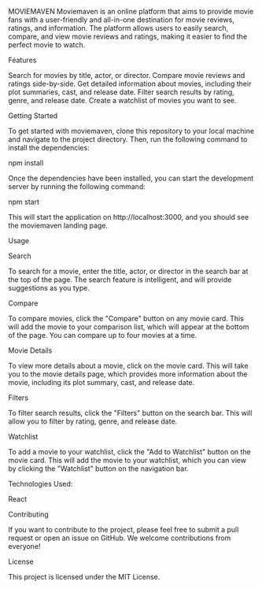 
MOVIEMAVEN
Moviemaven is an online platform that aims to provide movie fans with a user-friendly and all-in-one destination for movie reviews, ratings, and information. The platform allows users to easily search, compare, and view movie reviews and ratings, making it easier to find the perfect movie to watch.

Features

Search for movies by title, actor, or director.
Compare movie reviews and ratings side-by-side.
Get detailed information about movies, including their plot summaries, cast, and release date.
Filter search results by rating, genre, and release date.
Create a watchlist of movies you want to see.


Getting Started

To get started with moviemaven, clone this repository to your local machine and navigate to the project directory. Then, run the following command to install the dependencies:


npm install

Once the dependencies have been installed, you can start the development server by running the following command:

npm start

This will start the application on http://localhost:3000, and you should see the moviemaven landing page.

Usage


Search

To search for a movie, enter the title, actor, or director in the search bar at the top of the page. The search feature is intelligent, and will provide suggestions as you type.

Compare

To compare movies, click the "Compare" button on any movie card. This will add the movie to your comparison list, which will appear at the bottom of the page. You can compare up to four movies at a time.

Movie Details

To view more details about a movie, click on the movie card. This will take you to the movie details page, which provides more information about the movie, including its plot summary, cast, and release date.

Filters

To filter search results, click the "Filters" button on the search bar. This will allow you to filter by rating, genre, and release date.

Watchlist

To add a movie to your watchlist, click the "Add to Watchlist" button on the movie card. This will add the movie to your watchlist, which you can view by clicking the "Watchlist" button on the navigation bar.

Technologies Used:

React

Contributing


If you want to contribute to the project, please feel free to submit a pull request or open an issue on GitHub. We welcome contributions from everyone!

License


This project is licensed under the MIT License.
